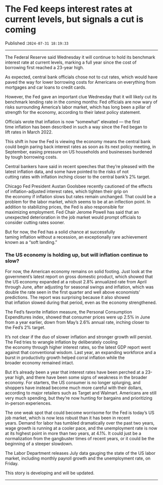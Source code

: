 # The Fed keeps interest rates at current levels, but signals a cut is coming

Published :`2024-07-31 18:19:33`

---

The Federal Reserve said Wednesday it will continue to hold its benchmark interest rate at current levels, marking a full year since the cost of borrowing first reached a 23-year high.

As expected, central bank officials chose not to cut rates, which would have paved the way for lower borrowing costs for Americans on everything from mortgages and car loans to credit cards.

However, the Fed gave an important clue Wednesday that it will likely cut its benchmark lending rate in the coming months: Fed officials are now wary of risks surrounding America’s labor market, which has long been a pillar of strength for the economy, according to their latest policy statement.

Officials wrote that inflation is now “somewhat” elevated — the first time inflation has been described in such a way since the Fed began to lift rates in March 2022.

This shift in how the Fed is viewing the economy means the central bank could begin paring back interest rates as soon as its next policy meeting, in September, easing pressure on US households and businesses burdened by tough borrowing costs.

Central bankers have said in recent speeches that they’re pleased with the latest inflation data, and some have pointed to the risks of not cutting rates with inflation inching closer to the central bank’s 2% target.

Chicago Fed President Austan Goolsbee recently cautioned of the effects of inflation-adjusted interest rates, which tighten their grip on the economy if inflation slows but rates remain unchanged. That could be a problem for the labor market, which seems to be at an inflection point. In addition to stabilizing prices, the Fed is also responsible for maximizing employment. Fed Chair Jerome Powell has said that an unexpected deterioration in the job market would prompt officials to consider cutting rates sooner.

But for now, the Fed has a solid chance at successfully taming inflation without a recession, an exceptionally rare achievement known as a “soft landing.”

### The US economy is holding up, but will inflation continue to slow?

For now, the American economy remains on solid footing. Just look at the government’s latest report on gross domestic product, which showed that the US economy expanded at a robust 2.8% annualized rate from April through June, after adjusting for seasonal swings and inflation, which was double the rate seen in the first quarter and well above economists’ predictions. The report was surprising because it also showed that inflation slowed during that period, even as the economy strengthened.

The Fed’s favorite inflation measure, the Personal Consumption Expenditures index, showed that consumer prices were up 2.5% in June from a year earlier, down from May’s 2.6% annual rate, inching closer to the Fed’s 2% target.

It’s not clear if the duo of slower inflation and stronger growth will persist. The Fed tries to wrangle inflation by deliberately cooling the economy through higher interest rates, so the latest GDP report went against that conventional wisdom. Last year, an expanding workforce and a burst in productivity growth helped corral inflation while the broader economy remained intact.

But it’s already been a year that interest rates have been perched at a 23-year high, and there have been some signs of weakness in the broader economy. For starters, the US consumer is no longer splurging, and shoppers have instead become much more careful with their dollars, according to major retailers such as Target and Walmart. Americans are still very much spending, but they’re now hunting for bargains and prioritizing in-person experiences.

The one weak spot that could become worrisome for the Fed is today’s US job market, which is now less robust than it has been in recent years. Demand for labor has tumbled dramatically over the past two years, wage growth is running at a cooler pace, and the unemployment rate is now at its highest point in more than two years, at 4.1%. It could just be a normalization from the gangbuster times of recent years, or it could be the beginning of a steeper slowdown.

The Labor Department releases July data gauging the state of the US labor market, including monthly payroll growth and the unemployment rate, on Friday.

This story is developing and will be updated.

---

